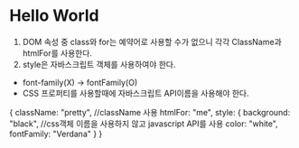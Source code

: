 # Hello World
1. DOM 속성 중 class와 for는 예약어로 사용할 수가 없으니 각각 ClassName과 htmlFor를 사용한다.
2. style은 자바스크립트 객체를 사용하여야 한다.
- font-family(X) -> fontFamily(O)
- CSS 프로퍼티를 사용할때에 자바스크립트 API이름을 사용해야 한다.

{
  className: "pretty",  //className 사용
  htmlFor: "me",
  style: {
    background: "black",  //css객체 이름을 사용하지 않고 javascript API를 사용
    color: "white",
    fontFamily: "Verdana"
  }
}
